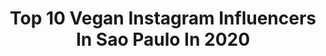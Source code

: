 ---
title: Top 10 Vegan Instagram Influencers In Sao Paulo In 2020
description: >-
  Find top vegan Instagram influencers in Sao Paulo in 2020. Most popular hashtags: #vegan #tbt #sp #makeup.
platform: Instagram
profiles:
  - username: "2andsuckss"
    fullname: >-
      Gabriela Moura
    location: "Brazil"
    followers: 7144
    engagement: 669
    commentsToLikes: 0.046179
    id: ck6uge9sp2idp0j712yu2bxc7
    verified: false
    hashtags: ""
  - username: "bbrandis"
    fullname: >-
      Luíza Brando
    location: "Brazil"
    followers: 23739
    engagement: 548
    commentsToLikes: 0.041042
    id: ck0tu7y5o5zpt0i19ukc7sf51
    verified: false
    hashtags: "#35mm, #portra400, #kodakportra, #filmwave"
  - username: "rotaveg"
    fullname: >-
      RotaVEG | Victor
    location: "Brazil"
    followers: 60898
    engagement: 152
    commentsToLikes: 0.043506
    id: ck602bgiqh2li0i14kbsilqek
    verified: false
    hashtags: "#veganmilk, #perfumariavegan, #pascoavegana, #vegan"
  - username: "milenagolfetto"
    fullname: >-
      Milena Golfetto
    location: "Brazil"
    followers: 24496
    engagement: 392
    commentsToLikes: 0.668661
    id: ck5q30cxiimma0i11wydm943b
    verified: false
    hashtags: "#jeri, #barmitzvah, #deathsea, #justlive"
  - username: "elfmel_"
    fullname: >-
      Amanda Melo | Bassist
    location: "Brazil"
    followers: 12806
    engagement: 2111
    commentsToLikes: 0.024941
    id: ck0u26ujzyylv0i19bgyyk8km
    verified: false
    hashtags: "#tbt, #longshirt, #braidhairstyles, #witchgirl"
  - username: "vegan_foxye_lady_"
    fullname: >-
      🦊Lorna👩🏻‍🦰
    location: "Brazil"
    followers: 30147
    engagement: 217
    commentsToLikes: 0.188797
    id: ck8t81b6giqw10j78jw7o791t
    verified: false
    hashtags: "#redheadgirl, #gingerpride, #copperhair, #theworldneedsredheads"
  - username: "emanuelpiccoli"
    fullname: >-
      Emanuel
    location: "Brazil"
    followers: 7585
    engagement: 671
    commentsToLikes: 0.057299
    id: ck13d4slv3op80i19cf5ebbki
    verified: false
    hashtags: "#tbt, #action, #sp, #ilhabela"
  - username: "priibottelho"
    fullname: >-
      Priscila Botelho 🎀
    location: "Brazil"
    followers: 14610
    engagement: 326
    commentsToLikes: 0.456389
    id: ck13aes74q1gb0i19wxncf6kv
    verified: false
    hashtags: "#apaixonada, #seguindoemfrente, #burguesiinhasabeoquer, #naturatododia"
  - username: "elaynepadilhamakeup"
    fullname: >-
      🎀 𝐄𝐥𝐚𝐲𝐧𝐞 𝐏𝐚𝐝𝐢𝐥𝐡𝐚 🎀
    location: "Brazil"
    followers: 8083
    engagement: 178
    commentsToLikes: 0.315374
    id: ck13ajhpgqocd0i191lec8x0n
    verified: false
    hashtags: "#rubyrosemaquiagem, #rubyrosemenota, #esfoliantefacial, #skincare"
  - username: "fooddrinksandtrips"
    fullname: >-
      Food, Drinks & Trips 🍝🥂✈️
    location: "Brazil"
    followers: 28146
    engagement: 96
    commentsToLikes: 0.188800
    id: ck0w14sxmhk7s0i19behshv98
    verified: false
    hashtags: "#ovomaltine, #chocolatebelga, #visitargentina, #semlactose"
---